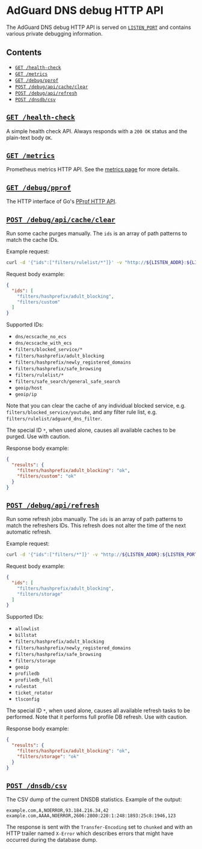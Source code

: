 # AdGuard DNS debug HTTP API

The AdGuard DNS debug HTTP API is served on [`LISTEN_PORT`][env-listen_port] and contains various private debugging information.

## Contents

- [`GET /health-check`](#health-check)
- [`GET /metrics`](#metrics)
- [`GET /debug/pprof`](#pprof)
- [`POST /debug/api/cache/clear`](#api-cache-clear)
- [`POST /debug/api/refresh`](#api-refresh)
- [`POST /dnsdb/csv`](#dnsdb-csv)

[env-listen_port]: environment.md#LISTEN_PORT

## <a href="#health-check" id="health-check" name="health-check">`GET /health-check`</a>

A simple health check API. Always responds with a `200 OK` status and the plain-text body `OK`.

## <a href="#metrics" id="metrics" name="metrics">`GET /metrics`</a>

Prometheus metrics HTTP API. See the [metrics page][metrics] for more details.

[metrics]: metrics.md

## <a href="#pprof" id="pprof" name="pprof">`GET /debug/pprof`</a>

The HTTP interface of Go's [PProf HTTP API][pprof api].

[pprof api]: https://pkg.go.dev/net/http/pprof

## <a href="#api-cache-clear" id="api-cache-clear" name="api-cache-clear">`POST /debug/api/cache/clear`</a>

Run some cache purges manually. The `ids` is an array of path patterns to match the cache IDs.

Example request:

```sh
curl -d '{"ids":["filters/rulelist/*"]}' -v "http://${LISTEN_ADDR}:${LISTEN_PORT}/debug/api/cache/clear"
```

Request body example:

```json
{
  "ids": [
    "filters/hashprefix/adult_blocking",
    "filters/custom"
  ]
}
```

Supported IDs:

- `dns/ecscache_no_ecs`
- `dns/ecscache_with_ecs`
- `filters/blocked_service/*`
- `filters/hashprefix/adult_blocking`
- `filters/hashprefix/newly_registered_domains`
- `filters/hashprefix/safe_browsing`
- `filters/rulelist/*`
- `filters/safe_search/general_safe_search`
- `geoip/host`
- `geoip/ip`

Note that you can clear the cache of any individual blocked service, e.g. `filters/blocked_service/youtube`, and any filter rule list, e.g. `filters/rulelist/adguard_dns_filter`.

The special ID `*`, when used alone, causes all available caches to be purged. Use with caution.

Response body example:

```json
{
  "results": {
    "filters/hashprefix/adult_blocking": "ok",
    "filters/custom": "ok"
  }
}
```

## <a href="#api-refresh" id="api-refresh" name="api-refresh">`POST /debug/api/refresh`</a>

Run some refresh jobs manually. The `ids` is an array of path patterns to match the refreshers IDs. This refresh does not alter the time of the next automatic refresh.

Example request:

```sh
curl -d '{"ids":["filters/*"]}' -v "http://${LISTEN_ADDR}:${LISTEN_PORT}/debug/api/refresh"
```

Request body example:

```json
{
  "ids": [
    "filters/hashprefix/adult_blocking",
    "filters/storage"
  ]
}
```

Supported IDs:

- `allowlist`
- `billstat`
- `filters/hashprefix/adult_blocking`
- `filters/hashprefix/newly_registered_domains`
- `filters/hashprefix/safe_browsing`
- `filters/storage`
- `geoip`
- `profiledb`
- `profiledb_full`
- `rulestat`
- `ticket_rotator`
- `tlsconfig`

The special ID `*`, when used alone, causes all available refresh tasks to be performed. Note that it performs full profile DB refresh. Use with caution.

Response body example:

```json
{
  "results": {
    "filters/hashprefix/adult_blocking": "ok",
    "filters/storage": "ok"
  }
}
```

## <a href="#dnsdb-csv" id="dnsdb-csv" name="dnsdb-csv">`POST /dnsdb/csv`</a>

The CSV dump of the current DNSDB statistics. Example of the output:

```csv
example.com,A,NOERROR,93.184.216.34,42
example.com,AAAA,NOERROR,2606:2800:220:1:248:1893:25c8:1946,123
```

The response is sent with the `Transfer-Encoding` set to `chunked` and with an HTTP trailer named `X-Error` which describes errors that might have occurred during the database dump.
